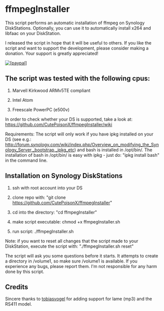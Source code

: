 ffmpegInstaller
===============

This script performs an automatic installation of ffmpeg on Synology DiskStations.
Optionally, you can use it to automatically install x264 and libfaac on your DiskStation.


I released the script in hope that it will be useful to others. If you like the script and want to support the development, please consider making a donation. Your support is greatly appreciated!


<a href="https://www.paypal.com/cgi-bin/webscr?cmd=_donations&business=mediaware%2efactory%40gmail%2ecom&lc=US&item_name=ffmpegInstaller&currency_code=USD&bn=PP%2dDonationsBF%3abtn_donate_SM%2egif%3aNonHosted"><img src="https://www.paypalobjects.com/en_US/i/btn/btn_donate_LG.gif" alt="[paypal]" /></a>

## The script was tested with the following cpus:

1) Marvell Kirkwood ARMv5TE compliant

2) Intel Atom

3) Freescale PowerPC (e500v)

In order to check whether your DS is supported, take a look at: https://github.com/CutePoisonX/ffmpegInstaller/wiki

Requirements: The script will only work if you have ipkg installed on your DS (see e.g.: http://forum.synology.com/wiki/index.php/Overview_on_modifying_the_Synology_Server,_bootstrap,_ipkg_etc) and bash is installed in /opt/bin/. The installation of bash in /opt/bin/ is easy with ipkg - just do: "ipkg install bash" in the command line.

## Installation on Synology DiskStations

1) ssh with root account into your DS

2) clone repo with: "git clone https://github.com/CutePoisonX/ffmpegInstaller"

3) cd into the directory: "cd ffmpegInstaller"

4) make script executable: chmod +x ffmpegInstaller.sh

5) run script: ./ffmpegInstaller.sh

Note: if you want to reset all changes that the script made to your DiskStation, execute the script with:
"./ffmpegInstaller.sh reset"

The script will ask you some questions before it starts. It attempts to create a directory in /volume1, so make sure /volume1 is available. If you experience any bugs, please report them. I'm not responsible for any harm done by this script.

## Credits

Sincere thanks to [tobiasvogel](https://github.com/tobiasvogel) for adding support for lame (mp3) and the RS411 model.
